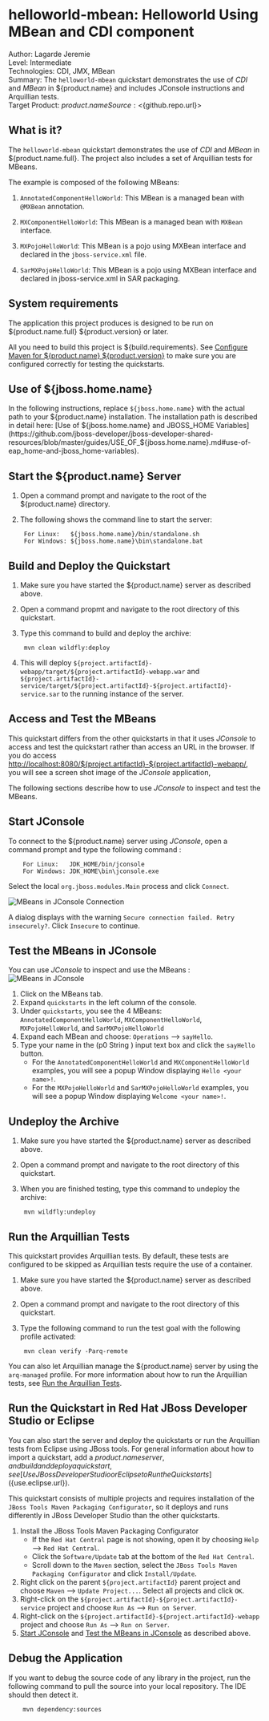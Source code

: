 helloworld-mbean: Helloworld Using MBean and CDI component
======================================================
Author: Lagarde Jeremie  
Level: Intermediate  
Technologies: CDI, JMX, MBean  
Summary: The `helloworld-mbean` quickstart demonstrates the use of *CDI* and *MBean* in ${product.name} and includes JConsole instructions and Arquillian tests.  
Target Product: ${product.name}  
Source: <${github.repo.url}>  

What is it?
-----------

The `helloworld-mbean` quickstart demonstrates the use of *CDI* and *MBean* in ${product.name.full}. The project also includes a set of Arquillian tests for MBeans.

The example is composed of the following MBeans:

1. `AnnotatedComponentHelloWorld`: This MBean is a managed bean with `@MXBean` annotation.

1. `MXComponentHelloWorld`:  This MBean is a managed bean with `MXBean` interface.

1. `MXPojoHelloWorld`:  This MBean is a pojo using MXBean interface and declared in the `jboss-service.xml` file.

1. `SarMXPojoHelloWorld`:  This MBean is a pojo using MXBean interface and declared in jboss-service.xml in SAR packaging.

System requirements
-------------------

The application this project produces is designed to be run on ${product.name.full} ${product.version} or later. 

All you need to build this project is ${build.requirements}. See [Configure Maven for ${product.name} ${product.version}](https://github.com/jboss-developer/jboss-developer-shared-resources/blob/master/guides/CONFIGURE_MAVEN_JBOSS_EAP7.md#configure-maven-to-build-and-deploy-the-quickstarts) to make sure you are configured correctly for testing the quickstarts.


Use of ${jboss.home.name}
---------------

In the following instructions, replace `${jboss.home.name}` with the actual path to your ${product.name} installation. The installation path is described in detail here: [Use of ${jboss.home.name} and JBOSS_HOME Variables](https://github.com/jboss-developer/jboss-developer-shared-resources/blob/master/guides/USE_OF_${jboss.home.name}.md#use-of-eap_home-and-jboss_home-variables).


Start the ${product.name} Server
-------------------------

1. Open a command prompt and navigate to the root of the ${product.name} directory.
2. The following shows the command line to start the server:

        For Linux:   ${jboss.home.name}/bin/standalone.sh
        For Windows: ${jboss.home.name}\bin\standalone.bat

 
Build and Deploy the Quickstart
-------------------------

1. Make sure you have started the ${product.name} server as described above.
2. Open a command propmt and navigate to the root directory of this quickstart.
3. Type this command to build and deploy the archive:

        mvn clean wildfly:deploy

4. This will deploy `${project.artifactId}-webapp/target/${project.artifactId}-webapp.war` and `${project.artifactId}-service/target/${project.artifactId}-${project.artifactId}-service.sar` to the running instance of the server.


Access and Test the MBeans
--------------------------

This quickstart differs from the other quickstarts in that it uses _JConsole_ to access and test the quickstart rather than access an URL in the browser. If you do access <http://localhost:8080/${project.artifactId}-${project.artifactId}-webapp/>, you will see a screen shot image of the _JConsole_ application,

The following sections describe how to use _JConsole_ to inspect and test the MBeans. 

Start JConsole
--------------

To connect to the ${product.name} server using _JConsole_, open a command prompt and type the following command :

        For Linux:   JDK_HOME/bin/jconsole
        For Windows: JDK_HOME\bin\jconsole.exe

Select the local `org.jboss.modules.Main` process and click `Connect`.

![MBeans in JConsole Connection](${project.artifactId}-webapp/src/main/webapp/jconsole_connection.png)

A dialog displays with the warning `Secure connection failed. Retry insecurely?`. Click `Insecure` to continue.

Test the MBeans in JConsole
---------------------------

You can use _JConsole_ to inspect and use the MBeans :
![MBeans in JConsole](${project.artifactId}-webapp/src/main/webapp/jconsole.png)

1. Click on the MBeans tab.
2. Expand `quickstarts` in the left column of the console.
3. Under `quickstarts`, you see the 4 MBeans: `AnnotatedComponentHelloWorld`, `MXComponentHelloWorld`, `MXPojoHelloWorld`, and `SarMXPojoHelloWorld`
4. Expand each MBean and choose: `Operations` --> `sayHello`.
5. Type your name in the (p0 String ) input text box and click the `sayHello` button.
   * For the `AnnotatedComponentHelloWorld` and `MXComponentHelloWorld` examples, you will see a popup Window displaying `Hello <your name>!`.
   * For the `MXPojoHelloWorld` and `SarMXPojoHelloWorld` examples, you will see a popup Window displaying `Welcome <your name>!`.


Undeploy the Archive
--------------------

1. Make sure you have started the ${product.name} server as described above.
2. Open a command prompt and navigate to the root directory of this quickstart.
3. When you are finished testing, type this command to undeploy the archive:

        mvn wildfly:undeploy


Run the Arquillian Tests 
-------------------------

This quickstart provides Arquillian tests. By default, these tests are configured to be skipped as Arquillian tests require the use of a container. 

1. Make sure you have started the ${product.name} server as described above.
2. Open a command prompt and navigate to the root directory of this quickstart.
3. Type the following command to run the test goal with the following profile activated:

        mvn clean verify -Parq-remote 

You can also let Arquillian manage the ${product.name} server by using the `arq-managed` profile. For more information about how to run the Arquillian tests, see [Run the Arquillian Tests](https://github.com/jboss-developer/jboss-developer-shared-resources/blob/master/guides/RUN_ARQUILLIAN_TESTS.md#run-the-arquillian-tests).


Run the Quickstart in Red Hat JBoss Developer Studio or Eclipse
-------------------------------------
You can also start the server and deploy the quickstarts or run the Arquillian tests from Eclipse using JBoss tools. For general information about how to import a quickstart, add a ${product.name} server, and build and deploy a quickstart, see [Use JBoss Developer Studio or Eclipse to Run the Quickstarts](${use.eclipse.url}). 

This quickstart consists of multiple projects and requires installation of the `JBoss Tools Maven Packaging Configurator`, so it deploys and runs differently in JBoss Developer Studio than the other quickstarts.

1. Install the JBoss Tools Maven Packaging Configurator
   * If the `Red Hat Central` page is not showing, open it by choosing `Help` --> `Red Hat Central`.
   * Click the `Software/Update` tab at the bottom of the `Red Hat Central`.
   * Scroll down to the `Maven` section, select the `JBoss Tools Maven Packaging Configurator` and click `Install/Update`.
2. Right click on the parent `${project.artifactId}` parent project and choose `Maven` --> `Update Project...`. Select all projects and click `OK`.
3. Right-click on the `${project.artifactId}-${project.artifactId}-service` project and choose `Run As` --> `Run on Server`. 
4. Right-click on the `${project.artifactId}-${project.artifactId}-webapp` project and choose `Run As` --> `Run on Server`. 
5. [Start JConsole](#start-jconsole) and [Test the MBeans in JConsole](#test-the-mbeans-in-jconsole) as described above.

Debug the Application
------------------------------------

If you want to debug the source code of any library in the project, run the following command to pull the source into your local repository. The IDE should then detect it.

        mvn dependency:sources

